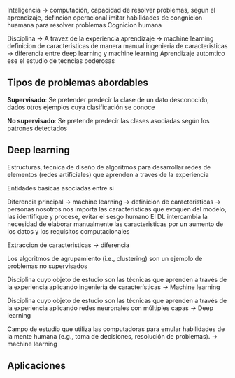 Inteligencia -> computación, capacidad de resolver problemas, segun el aprendizaje, definción operacional
imitar habilidades de congnicion huamana para resolver problemas
Cognicion humana

Disciplina -> A travez de la experiencia,aprendizaje -> machine learning
definicion de caracteristicas de manera manual 
ingenieria de caracteristicas -> diferencia entre deep learning y machine learning
Aprendizaje automtico ese el estudio de tecncias poderosas 

## Tipos de problemas abordables
**Supervisado**: Se pretender predecir la clase de un dato desconocido, dados otros ejemplos cuya clasificación se conoce

**No supervisado**: Se pretende predecir las clases asociadas según los patrones detectados
 

## Deep learning 
Estructuras, tecnica de diseño de algoritmos para desarrollar redes de elementos (redes artificiales) que aprenden a traves de la experiencia

Entidades basicas asociadas entre si

Diferencia principal -> machine learning -> definicion de caracteristicas -> personas 
nosotros nos importa las caracteristicas que evoquen del modelo, las identifique y procese, evitar el sesgo humano
El DL intercambia la necesidad de elaborar manualmente las caracteristicas por un aumento de los datos y los requisitos computacionales

Extraccion de caracteristicas -> diferencia


Los algoritmos de agrupamiento (i.e., clustering) son un ejemplo de problemas no supervisados

Disciplina cuyo objeto de estudio son las técnicas que aprenden a través de la experiencia aplicando ingeniería de características -> Machine learning

 
Disciplina cuyo objeto de estudio son las técnicas que aprenden a través de la experiencia aplicando redes neuronales con múltiples capas -> Deep learning


Campo de estudio que utiliza las computadoras para emular habilidades de la mente humana (e.g., toma de decisiones, resolución de problemas). -> machine learning


## Aplicaciones
